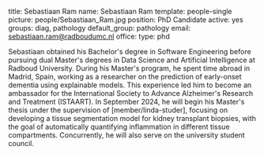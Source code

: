 title: Sebastiaan Ram
name: Sebastiaan Ram
template: people-single
picture: people/Sebastiaan_Ram.jpg
position: PhD Candidate
active: yes
groups: diag, pathology
default_group: pathology
email: sebastiaan.ram@radboudumc.nl
office: 
type: phd

Sebastiaan obtained his Bachelor's degree in Software Engineering before pursuing dual Master's degrees in Data Science and Artificial Intelligence at Radboud University. During his Master's program, he spent time abroad in Madrid, Spain, working as a researcher on the prediction of early-onset dementia using explainable models. This experience led him to become an ambassador for the International Society to Advance Alzheimer's Research and Treatment (ISTAART). In September 2024, he will begin his Master's thesis under the supervision of [member/linda-studer], focusing on developing a tissue segmentation model for kidney transplant biopsies, with the goal of automatically quantifying inflammation in different tissue compartments. Concurrently, he will also serve on the university student council.
